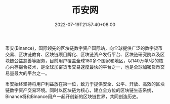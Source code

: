 ﻿---
weight: 
title: "币安网"
description: "币安(Binance)，国际领先的区块链数字资产国际站，向全球提供广泛的数字货币交易、区块链教育、区块链项目孵化、区块链资产发行平台、区块链研究院以及区块链公益慈善等服务，目前用户覆盖全球180多个国家和地区，以140万单/秒的核心内存撮合技术，是全球加密货币交易速度最快的平台之一，也是全球加密货币交易量最大的平台之一。"
date: 2022-07-19T21:57:40+08:00
lastmod: 2022-07-19T16:45:40+08:00
draft: false
authors: ["qianxun"]
featuredImage: "bianwang.webp"
link: "https://1234btc.com/qk/bianwang.html"
tags: ["交易所","币安网"]
categories: ["navigation"]
navigation: ["交易所"]
lightgallery: true
toc: true
pinned: false
recommend: false
recommend1: false
---
币安(Binance)，国际领先的区块链数字资产国际站，向全球提供广泛的数字货币交易、区块链教育、区块链项目孵化、区块链资产发行平台、区块链研究院以及区块链公益慈善等服务，目前用户覆盖全球180多个国家和地区，以140万单/秒的核心内存撮合技术，是全球加密货币交易速度最快的平台之一，也是全球加密货币交易量最大的平台之一。

币安始终坚持将用户利益放在第一位，致力于提供安全、公平、开放、高效的区块链数字资产交易环境。同时以区块链为核心，建立全方位的区块链生态系统，Binance将和Binance用户一起开创新的区块链世界，共同创造历史。